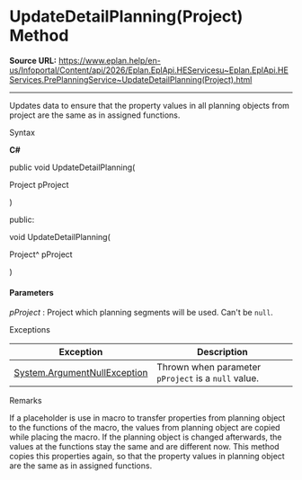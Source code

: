 # UpdateDetailPlanning(Project) Method

**Source URL:** https://www.eplan.help/en-us/Infoportal/Content/api/2026/Eplan.EplApi.HEServicesu~Eplan.EplApi.HEServices.PrePlanningService~UpdateDetailPlanning(Project).html

---

Updates data to ensure that the property values in all planning objects from project are the same as in assigned functions.

Syntax

**C#**



public void UpdateDetailPlanning( 

   Project pProject

)

public:

void UpdateDetailPlanning( 

   Project^ pProject

)


#### Parameters

*pProject*
:   Project which planning segments will be used. Can't be `null`.

Exceptions

| Exception | Description |
| --- | --- |
| [System.ArgumentNullException](#) | Thrown when parameter `pProject` is a `null` value. |

Remarks

If a placeholder is use in macro to transfer properties from planning object to the functions of the macro, the values from planning object are copied while placing the macro. If the planning object is changed afterwards, the values at the functions stay the same and are different now. This method copies this properties again, so that the property values in planning object are the same as in assigned functions.
